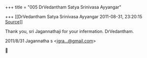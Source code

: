 +++
title = "005 DrVedantham Satya Srinivasa Ayyangar"

+++
[[DrVedantham Satya Srinivasa Ayyangar	2011-08-31, 23:20:15 [Source](https://groups.google.com/g/bvparishat/c/QWcTbnxtK34)]]



Thank you, sri Jagannathaji for your infermation. DrVedantham.  

2011/8/31 Jagannatha s \<[jgra...@gmail.com]()\>



